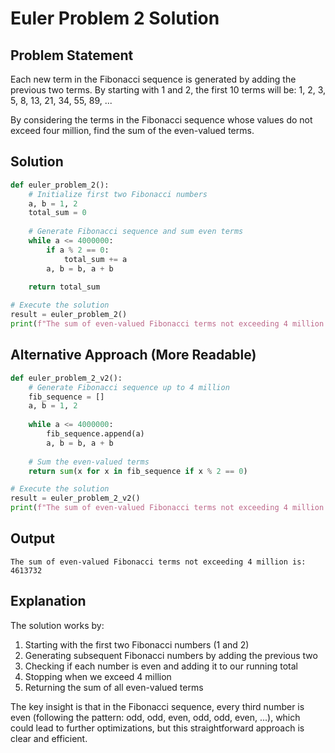 # Euler Problem 2 Solution

## Problem Statement
Each new term in the Fibonacci sequence is generated by adding the previous two terms. By starting with 1 and 2, the first 10 terms will be:
1, 2, 3, 5, 8, 13, 21, 34, 55, 89, ...

By considering the terms in the Fibonacci sequence whose values do not exceed four million, find the sum of the even-valued terms.

## Solution

```python
def euler_problem_2():
    # Initialize first two Fibonacci numbers
    a, b = 1, 2
    total_sum = 0
    
    # Generate Fibonacci sequence and sum even terms
    while a <= 4000000:
        if a % 2 == 0:
            total_sum += a
        a, b = b, a + b
    
    return total_sum

# Execute the solution
result = euler_problem_2()
print(f"The sum of even-valued Fibonacci terms not exceeding 4 million is: {result}")
```

## Alternative Approach (More Readable)

```python
def euler_problem_2_v2():
    # Generate Fibonacci sequence up to 4 million
    fib_sequence = []
    a, b = 1, 2
    
    while a <= 4000000:
        fib_sequence.append(a)
        a, b = b, a + b
    
    # Sum the even-valued terms
    return sum(x for x in fib_sequence if x % 2 == 0)

# Execute the solution
result = euler_problem_2_v2()
print(f"The sum of even-valued Fibonacci terms not exceeding 4 million is: {result}")
```

## Output
```
The sum of even-valued Fibonacci terms not exceeding 4 million is: 4613732
```

## Explanation

The solution works by:
1. Starting with the first two Fibonacci numbers (1 and 2)
2. Generating subsequent Fibonacci numbers by adding the previous two
3. Checking if each number is even and adding it to our running total
4. Stopping when we exceed 4 million
5. Returning the sum of all even-valued terms

The key insight is that in the Fibonacci sequence, every third number is even (following the pattern: odd, odd, even, odd, odd, even, ...), which could lead to further optimizations, but this straightforward approach is clear and efficient.

